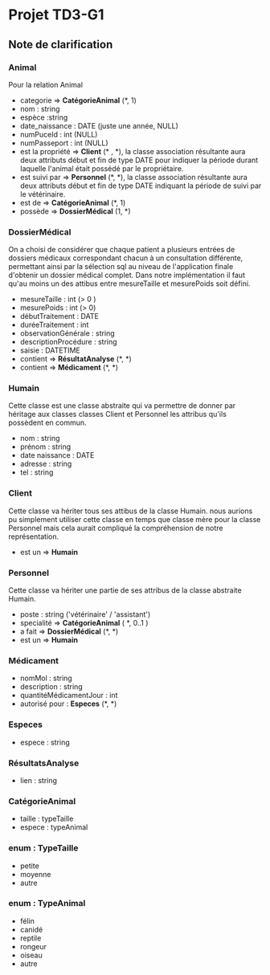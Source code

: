 
# Projet TD3-G1

## Note de clarification

### Animal

Pour la relation Animal

- categorie => **CatégorieAnimal** (*, 1)
- nom : string
- espèce :string
- date_naissance : DATE (juste une année, NULL)
- numPuceId : int (NULL)
- numPasseport : int (NULL)
- est la propriété => **Client** (\* , \*), la classe association résultante aura deux attributs début et fin de type DATE pour indiquer la période durant laquelle l'animal était possédé par le propriétaire.
- est suivi par => **Personnel** (\*, \*), la classe association résultante aura deux attributs début et fin de type DATE indiquant la période de suivi par le vétérinaire.
- est de => **CatégorieAnimal** (\*, 1)
- possède => **DossierMédical** (1, \*)


### DossierMédical
On a choisi de considérer que chaque patient a plusieurs entrées de dossiers médicaux correspondant chacun à un consultation différente, permettant ainsi par la sélection sql au niveau de l'application finale d'obtenir un dossier médical complet. Dans notre implémentation il faut qu'au moins un des attibus entre mesureTaille et mesurePoids soit défini.

- mesureTaille : int (> 0 )
- mesurePoids : int (> 0)
- débutTraitement : DATE
- duréeTraitement : int
- observationGénérale : string
- descriptionProcédure : string
- saisie : DATETIME
- contient => **RésultatAnalyse** (\*, \*)
- contient => **Médicament** (\*, \*)

### Humain
Cette classe est une classe abstraite qui va permettre de donner par héritage aux classes classes Client et Personnel les attribus qu'ils possèdent en commun.
- nom : string
- prénom : string
- date naissance : DATE
- adresse : string
- tel : string

### Client
Cette classe va hériter tous ses attibus de la classe Humain. nous aurions pu simplement utiliser cette classe en temps que classe mère pour la classe Personnel mais cela aurait compliqué la compréhension de notre représentation.
- est un => **Humain**

### Personnel
Cette classe va hériter une partie de ses attribus de la classe abstraite Humain.
- poste : string ('vétérinaire' / 'assistant')
- specialité => **CatégorieAnimal** ( \*, 0..1 )
- a fait => **DossierMédical** (\*, \*)
- est un => **Humain**


### Médicament
- nomMol : string
- description : string
- quantitéMédicamentJour : int
- autorisé pour : **Especes** (\*, \*)

### Especes
- espece : string

### RésultatsAnalyse
- lien : string


### CatégorieAnimal
- taille : typeTaille
- espece : typeAnimal 

###  enum : TypeTaille 
- petite
- moyenne
- autre

###  enum : TypeAnimal
- félin
- canidé
- reptile
- rongeur
- oiseau
- autre